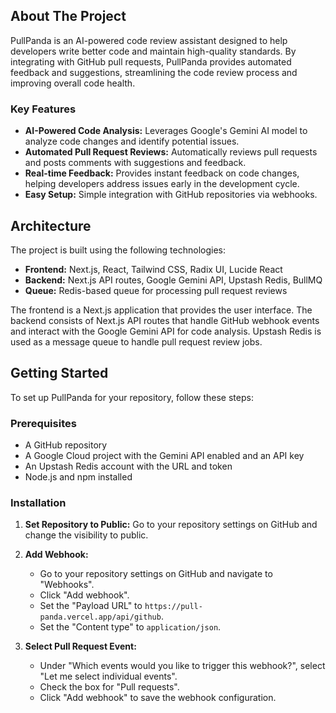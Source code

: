 ## About The Project

PullPanda is an AI-powered code review assistant designed to help developers write better code and maintain high-quality standards. By integrating with GitHub pull requests, PullPanda provides automated feedback and suggestions, streamlining the code review process and improving overall code health.

### Key Features

- **AI-Powered Code Analysis:** Leverages Google's Gemini AI model to analyze code changes and identify potential issues.
- **Automated Pull Request Reviews:** Automatically reviews pull requests and posts comments with suggestions and feedback.
- **Real-time Feedback:** Provides instant feedback on code changes, helping developers address issues early in the development cycle.
- **Easy Setup:** Simple integration with GitHub repositories via webhooks.

## Architecture

The project is built using the following technologies:

- **Frontend:** Next.js, React, Tailwind CSS, Radix UI, Lucide React
- **Backend:** Next.js API routes, Google Gemini API, Upstash Redis, BullMQ
- **Queue:** Redis-based queue for processing pull request reviews

The frontend is a Next.js application that provides the user interface.  The backend consists of Next.js API routes that handle GitHub webhook events and interact with the Google Gemini API for code analysis.  Upstash Redis is used as a message queue to handle pull request review jobs.

## Getting Started

To set up PullPanda for your repository, follow these steps:

### Prerequisites

- A GitHub repository
- A Google Cloud project with the Gemini API enabled and an API key
- An Upstash Redis account with the URL and token
- Node.js and npm installed

### Installation

1.  **Set Repository to Public:** Go to your repository settings on GitHub and change the visibility to public.

2.  **Add Webhook:**
    - Go to your repository settings on GitHub and navigate to "Webhooks".
    - Click "Add webhook".
    - Set the "Payload URL" to `https://pull-panda.vercel.app/api/github`.
    - Set the "Content type" to `application/json`.

3.  **Select Pull Request Event:**
    - Under "Which events would you like to trigger this webhook?", select "Let me select individual events".
    - Check the box for "Pull requests".
    - Click "Add webhook" to save the webhook configuration.
